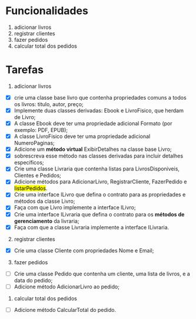 # Funcionalidades
1. adicionar livros
2. registrar clientes
3. fazer pedidos
4. calcular total dos pedidos

# Tarefas

1. adicionar livros

- [x] crie uma classe base livro que contenha propriedades comuns a todos os livros: titulo, autor, preço;
- [x] Implemente duas classes derivadas: Ebook e LivroFisico, que herdam de Livro;
- [x] A classe Ebook deve ter uma propriedade adicional Formato (por exemplo: PDF, EPUB);
- [x] A classe LivroFisico deve ter uma propriedade adicional NumeroPaginas;
- [x] Adicione um **método virtual** ExibirDetalhes na classe base Livro;
- [x] sobrescreva esse método nas classes derivadas para incluir detalhes específicos;
- [x] Crie uma classe Livraria que contenha listas para LivrosDisponiveis, Clientes e Pedidos;
- [x] Adicione métodos para AdicionarLivro, RegistrarCliente, FazerPedido e <mark>listarPedidos</mark>.
- [x] Crie uma interface ILivro que defina o contrato para as propriedades e métodos da classe Livro;
- [x] Faça com que Livro implemente a interface ILivro;
- [x] Crie uma interface ILivraria que defina o contrato para os **métodos de gerenciamento** da livraria;
- [x] Faça com que a classe Livraria implemente a interface ILivraria.

2. registrar clientes
- [x] Crie uma classe Cliente com propriedades Nome e Email;
3. fazer pedidos
- [ ] Crie uma classe Pedido que contenha um cliente, uma lista de livros, e a data do pedido;
- [ ] Adicione método AdicionarLivro ao pedido;
1. calcular total dos pedidos
- [ ] Adicione método CalcularTotal do pedido.
